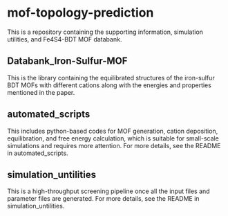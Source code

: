 # mof-topology-prediction
This is a repository containing the supporting information, simulation utilities, and Fe4S4-BDT MOF databank.

## Databank_Iron-Sulfur-MOF
This is the library containing the equilibrated structures of the iron-sulfur BDT MOFs with different cations along with the energies and properties mentioned in the paper. 
## automated_scripts
This includes python-based codes for MOF generation, cation deposition, equilibration, and free energy calculation, which is suitable for small-scale simulations and requires more attention. For more details, see the README in automated_scripts. 
## simulation_untilities
This is a high-throughput screening pipeline once all the input files and parameter files are generated. For more details, see the README in simulation_untilities. 
